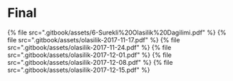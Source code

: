 # Final

<!--Index-->

{% file src=".gitbook/assets/6-Surekli%20Olasilik%20Dagilimi.pdf" %}
{% file src=".gitbook/assets/olasilik-2017-11-17.pdf" %}
{% file src=".gitbook/assets/olasilik-2017-11-24.pdf" %}
{% file src=".gitbook/assets/olasilik-2017-12-01.pdf" %}
{% file src=".gitbook/assets/olasilik-2017-12-08.pdf" %}
{% file src=".gitbook/assets/olasilik-2017-12-15.pdf" %}

<!--Index-->
